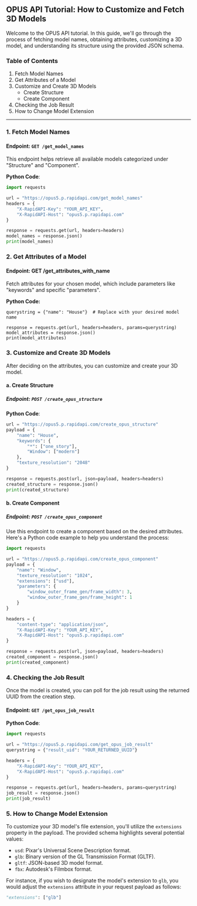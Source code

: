 ## OPUS API Tutorial: How to Customize and Fetch 3D Models

Welcome to the OPUS API tutorial. In this guide, we'll go through the process of fetching model names, obtaining attributes, customizing a 3D model, and understanding its structure using the provided JSON schema.

### **Table of Contents**
1. Fetch Model Names
2. Get Attributes of a Model
3. Customize and Create 3D Models
    * Create Structure
    * Create Component
4. Checking the Job Result
5. How to Change Model Extension

---

### **1. Fetch Model Names**

#### **Endpoint**: `GET /get_model_names`

This endpoint helps retrieve all available models categorized under "Structure" and "Component".

**Python Code**:
```python
import requests

url = "https://opus5.p.rapidapi.com/get_model_names"
headers = {
    "X-RapidAPI-Key": "YOUR_API_KEY",
    "X-RapidAPI-Host": "opus5.p.rapidapi.com"
}

response = requests.get(url, headers=headers)
model_names = response.json()
print(model_names)
```

### **2. Get Attributes of a Model**
#### **Endpoint:** GET /get_attributes_with_name
Fetch attributes for your chosen model, which include parameters like "keywords" and specific "parameters".

**Python Code:**
```url = "https://opus5.p.rapidapi.com/get_attributes_with_name"
querystring = {"name": "House"}  # Replace with your desired model name

response = requests.get(url, headers=headers, params=querystring)
model_attributes = response.json()
print(model_attributes)
```

### **3. Customize and Create 3D Models**

After deciding on the attributes, you can customize and create your 3D model.

#### **a. Create Structure**
##### **Endpoint**: `POST /create_opus_structure`

**Python Code**:
```python
url = "https://opus5.p.rapidapi.com/create_opus_structure"
payload = {
    "name": "House",  
    "keywords": {
        "*": ["one_story"],
        "Window": ["modern"]
    },
    "texture_resolution": "2048"
}

response = requests.post(url, json=payload, headers=headers)
created_structure = response.json()
print(created_structure)
```
#### **b. Create Component**

##### **Endpoint**: `POST /create_opus_component`

Use this endpoint to create a component based on the desired attributes. Here's a Python code example to help you understand the process:

```python
import requests

url = "https://opus5.p.rapidapi.com/create_opus_component"
payload = {
    "name": "Window",
    "texture_resolution": "1024",
    "extensions": ["usd"],
    "parameters": {
        "window_outer_frame_gen/frame_width": 3,
        "window_outer_frame_gen/frame_height": 1
    }
}

headers = {
    "content-type": "application/json",
    "X-RapidAPI-Key": "YOUR_API_KEY",
    "X-RapidAPI-Host": "opus5.p.rapidapi.com"
}

response = requests.post(url, json=payload, headers=headers)
created_component = response.json()
print(created_component)
```

### **4. Checking the Job Result**

Once the model is created, you can poll for the job result using the returned UUID from the creation step.

#### **Endpoint**: `GET /get_opus_job_result`

**Python Code**:
```python
import requests

url = "https://opus5.p.rapidapi.com/get_opus_job_result"
querystring = {"result_uid": "YOUR_RETURNED_UUID"}

headers = {
    "X-RapidAPI-Key": "YOUR_API_KEY",
    "X-RapidAPI-Host": "opus5.p.rapidapi.com"
}

response = requests.get(url, headers=headers, params=querystring)
job_result = response.json()
print(job_result)
```

### **5. How to Change Model Extension**

To customize your 3D model's file extension, you'll utilize the `extensions` property in the payload. The provided schema highlights several potential values:

- `usd`: Pixar's Universal Scene Description format.
- `glb`: Binary version of the GL Transmission Format (GLTF).
- `gltf`: JSON-based 3D model format.
- `fbx`: Autodesk's Filmbox format.

For instance, if you wish to designate the model's extension to `glb`, you would adjust the `extensions` attribute in your request payload as follows:
```python
"extensions": ["glb"]
```


